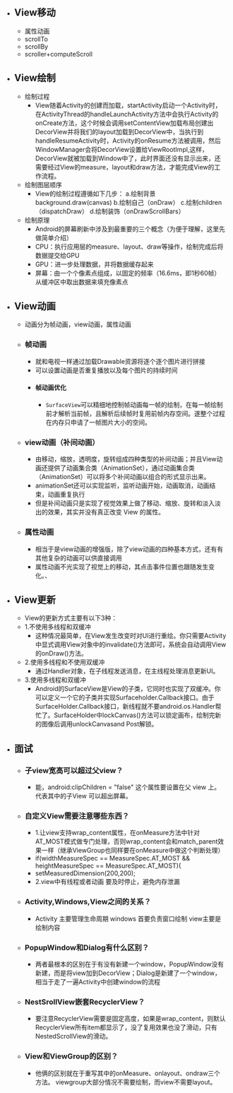 - ## View移动
	- 属性动画
	- scrollTo
	- scrollBy
	- scroller+computeScroll
- ## View绘制
	- 绘制过程
		- View随着Activity的创建而加载，startActivity启动一个Activity时，在ActivityThread的handleLaunchActivity方法中会执行Activity的onCreate方法，这个时候会调用setContentView加载布局创建出DecorView并将我们的layout加载到DecorView中，当执行到handleResumeActivity时，Activity的onResume方法被调用，然后WindowManager会将DecorView设置给ViewRootImpl,这样，DecorView就被加载到Window中了，此时界面还没有显示出来，还需要经过View的measure，layout和draw方法，才能完成View的工作流程。
	- 绘制图层顺序
		- View的绘制过程遵循如下几步：
		  a.绘制背景 background.draw(canvas)
		  b.绘制自己（onDraw）
		  c.绘制children（dispatchDraw）
		  d.绘制装饰（onDrawScrollBars）
	- 绘制原理
		- Android的屏幕刷新中涉及到最重要的三个概念（为便于理解，这里先做简单介绍）
		- CPU：执行应用层的measure、layout、draw等操作，绘制完成后将数据提交给GPU
		- GPU：进一步处理数据，并将数据缓存起来
		- 屏幕：由一个个像素点组成，以固定的频率（16.6ms，即1秒60帧）从缓冲区中取出数据来填充像素点
- ## View动画
	- 动画分为帧动画，view动画，属性动画
	- ### 帧动画
		- 就和电视一样通过加载Drawable资源将逐个逐个图片进行拼接
		- 可以设置动画是否重复播放以及每个图片的持续时间
		- #### 帧动画优化
			- `SurfaceView`可以精细地控制帧动画每一帧的绘制，在每一帧绘制前才解析当前帧，且解析后续帧时复用前帧内存空间。遂整个过程在内存只申请了一帧图片大小的空间。
	- ### view动画（补间动画）
		- 由移动，缩放，透明度，旋转组成四种类型的补间动画；并且View动画还提供了动画集合类（AnimationSet），通过动画集合类（AnimationSet）可以将多个补间动画以组合的形式显示出来。
		- animationSet还可以实现监听，监听动画开始，动画取消，动画结束，动画重复执行
		- 但是补间动画只是实现了视觉效果上做了移动、缩放、旋转和淡入淡出的效果，其实并没有真正改变 View 的属性。
	- ### 属性动画
		- 相当于是view动画的增强版，除了view动画的四种基本方式，还有有其他复杂的动画可以供直接调用
		- 属性动画不光实现了视觉上的移动，其点击事件位置也跟随发生变化。、
- ## View更新
	- View的更新方式主要有以下3种：
	- 1.不使用多线程和双缓冲
		- 这种情况最简单，在View发生改变时对UI进行重绘。你只需要Activity中显式调用View对象中的invalidate()方法即可，系统会自动调用View的onDraw()方法。
	- 2.使用多线程和不使用双缓冲
		- 通过Handler对象，在子线程发送消息，在主线程处理消息更新UI。
	- 3.使用多线程和双缓冲
		- Android的SurfaceView是View的子类，它同时也实现了双缓冲。你可以定义一个它的子类并实现Surfaceholder.Callback接口。由于SurfaceHolder.Callback接口，新线程就不要android.os.Handler帮忙了。SurfaceHolder中lockCanvas()方法可以锁定画布，绘制完新的图像后调用unlockCanvasand Post解锁。
- ## 面试
	- ### 子view宽高可以超过父view？
		- 能，android:clipChildren = "false" 这个属性要设置在父 view 上。代表其中的子View 可以超出屏幕。
	- ### 自定义View需要注意哪些东西？
		- 1.让view支持wrap_content属性，在onMeasure方法中针对AT_MOST模式做专门处理，否则wrap_content会和match_parent效果一样（继承ViewGroup也同样要在onMeasure中做这个判断处理）
		- if(widthMeasureSpec == MeasureSpec.AT_MOST && heightMeasureSpec == MeasureSpec.AT_MOST){
		- setMeasuredDimension(200,200);
		- 2.view中有线程或者动画 要及时停止，避免内存泄漏
	- ### Activity,Windows,View之间的关系？
		- Activity 主要管理生命周期 windows 首要负责窗口绘制 view主要是绘制内容
	- ### PopupWindow和Dialog有什么区别？
		- 两者最根本的区别在于有没有新建一个window，PopupWindow没有新建，而是将view加到DecorView；Dialog是新建了一个window，相当于走了一遍Activity中创建window的流程
	- ### NestSrollView嵌套RecyclerView？
		- 要注意RecyclerView需要是固定高度，如果是wrap_content，则默认RecyclerView所有item都显示了，没了复用效果也没了滑动，只有NestedScrollView的滑动。
	- ### View和ViewGroup的区别？
		- 他俩的区别就在于重写其中的onMeasure、onlayout、ondraw三个方法。
		  viewgroup大部分情况不需要绘制，而view不需要layout。